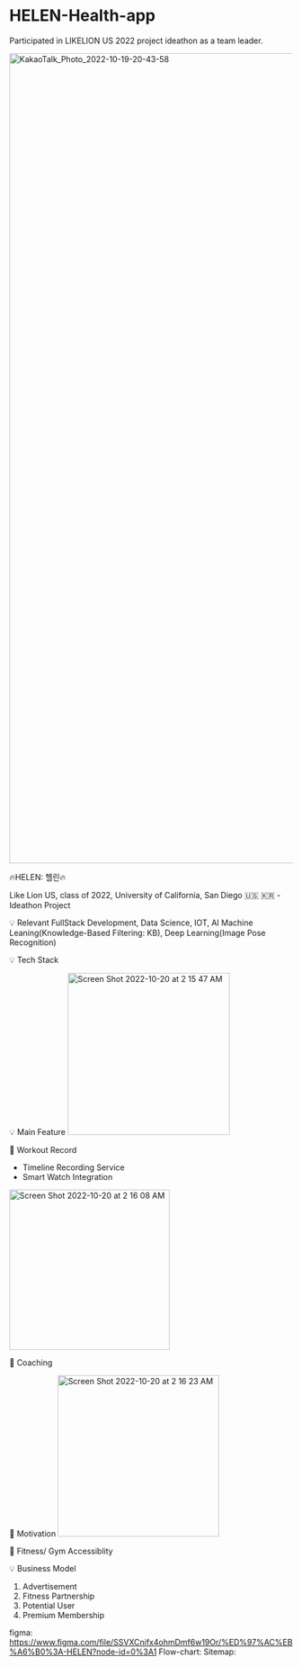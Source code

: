 # HELEN-Health-app
Participated in LIKELION US 2022 project ideathon as a team leader.

<img width="1440" alt="KakaoTalk_Photo_2022-10-19-20-43-58" src="https://user-images.githubusercontent.com/88092102/196908095-aec3bd1c-7cac-4256-adaf-29a8fc7d4857.png">

🔥HELEN: 헬린🔥

Like Lion US, class of 2022, University of California, San Diego 🇺🇸 🇰🇷 - Ideathon Project

💡 Relevant 
FullStack Development, Data Science, IOT, AI
Machine Leaning(Knowledge-Based Filtering: KB), 
Deep Learning(Image Pose Recognition)

💡 Tech Stack

💡 Main Feature
<img width="288" alt="Screen Shot 2022-10-20 at 2 15 47 AM" src="https://user-images.githubusercontent.com/88092102/196908519-8323cfb6-3c43-4edf-8dd1-dbadad15596a.png">

📍 Workout Record
- Timeline Recording Service
- Smart Watch Integration 
<img width="285" alt="Screen Shot 2022-10-20 at 2 16 08 AM" src="https://user-images.githubusercontent.com/88092102/196908565-5cd96154-996a-4dac-a976-87e2343da5b9.png">

📍 Coaching

📍 Motivation
<img width="287" alt="Screen Shot 2022-10-20 at 2 16 23 AM" src="https://user-images.githubusercontent.com/88092102/196908580-ffd90b90-cce0-4b25-acc5-5341697e8a99.png">

📍 Fitness/ Gym Accessiblity


💡 Business Model
1. Advertisement
2. Fitness Partnership
3. Potential User
4. Premium Membership



figma: https://www.figma.com/file/SSVXCnifx4ohmDmf6w19Or/%ED%97%AC%EB%A6%B0%3A-HELEN?node-id=0%3A1
Flow-chart:
Sitemap: 
